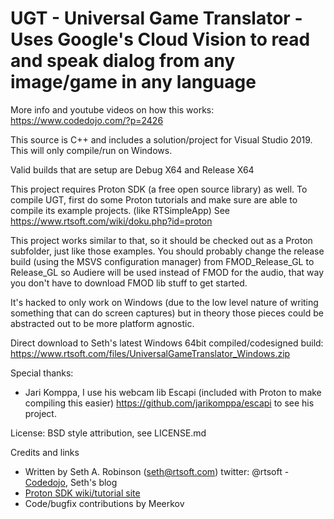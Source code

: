 # UGT - Universal Game Translator - Uses Google's Cloud Vision to read and speak dialog from any image/game in any language

More info and youtube videos on how this works:  https://www.codedojo.com/?p=2426

This source is C++ and includes a solution/project for Visual Studio 2019.  This will only compile/run on Windows.

Valid builds that are setup are Debug X64 and Release X64

This project requires Proton SDK (a free open source library) as well. To compile UGT, first do some Proton tutorials and make sure are able to compile its example projects.  (like RTSimpleApp)  See https://www.rtsoft.com/wiki/doku.php?id=proton

This project works similar to that, so it should be checked out as a Proton subfolder,
just like those examples.  You should probably change the release build (using the MSVS configuration manager) from FMOD_Release_GL to
Release_GL so Audiere will be used instead of FMOD for the audio, that way you don't have to download FMOD lib stuff to get started.

It's hacked to only work on Windows (due to the low level nature of
writing something that can do screen captures) but in theory those pieces could be
abstracted out to be more platform agnostic.

Direct download to Seth's latest Windows 64bit compiled/codesigned build: https://www.rtsoft.com/files/UniversalGameTranslator_Windows.zip

Special thanks:

* Jari Komppa, I use his webcam lib Escapi (included with Proton to make compiling this easier) https://github.com/jarikomppa/escapi to see his project.

License:  BSD style attribution, see LICENSE.md

Credits and links
- Written by Seth A. Robinson (seth@rtsoft.com) twitter: @rtsoft - [Codedojo](https://www.codedojo.com), Seth's blog
- [Proton SDK wiki/tutorial site](https://www.protonsdk.com)
- Code/bugfix contributions by Meerkov